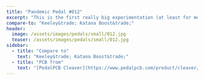 ```yaml
---
title: "Pandemic Pedal #012"
excerpt: "This is the first really big experimentation (at least for me). I wanted the pedals to have the knob coming out the side like the original. So I got a push/pull potentiometer and went to work. I made some mistakes and when trying to desolder from the board I just tore up the pad. Luckily with an audio proble and a wire I was able to get this to work and sound great."
compare-to: "Keeley&trade; Katana Boost&trade;"
header:
  image: /assets/images/pedals/small/012.jpg
  teaser: /assets/images/pedals/small/012.jpg
sidebar:
  - title: "Compare to"
    text: "Keeley&trade; Katana Boost&trade;"
  - title: "PCB from"
    text: "[PedalPCB Cleaver](https://www.pedalpcb.com/product/cleaver/)"
---
```


